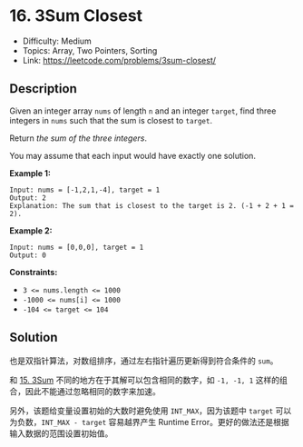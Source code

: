 # 16. 3Sum Closest

- Difficulty: Medium
- Topics: Array, Two Pointers, Sorting
- Link: https://leetcode.com/problems/3sum-closest/

## Description

Given an integer array `nums` of length `n` and an integer `target`, find three integers in `nums` such that the sum is closest to `target`.

Return _the sum of the three integers_.

You may assume that each input would have exactly one solution.

**Example 1:**

```
Input: nums = [-1,2,1,-4], target = 1
Output: 2
Explanation: The sum that is closest to the target is 2. (-1 + 2 + 1 = 2).
```

**Example 2:**

```
Input: nums = [0,0,0], target = 1
Output: 0
```

**Constraints:**

- `3 <= nums.length <= 1000`
- `-1000 <= nums[i] <= 1000`
- `-104 <= target <= 104`

## Solution

也是双指针算法，对数组排序，通过左右指针遍历更新得到符合条件的 `sum`。

和 [15. 3Sum](15.%203Sum.md) 不同的地方在于其解可以包含相同的数字，如 `-1, -1, 1` 这样的组合，因此不能通过忽略相同的数字来加速。

另外，该题给变量设置初始的大数时避免使用 `INT_MAX`，因为该题中 `target` 可以为负数，`INT_MAX - target` 容易越界产生 Runtime Error。更好的做法还是根据输入数据的范围设置初始值。
